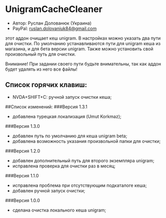 # UnigramCacheCleaner

* Автор: Руслан Долованюк (Украина)
* PayPal: ruslan.dolovaniuk84@gmail.com

этот аддон очищает кеш unigram.
В настройках можно указать два пути для очистки.
По умолчанию устанавливаются пути для unigram кеша из магазина, и для бета версии unigram.
Также можно установить свой произвольный путь для очистки.

Внимание!
При задании своего пути будьте внимательны, так как аддон будет удалять из него все файлы!

## Список горячих клавиш:
* NVDA+SHIFT+C: ручной запуск очистки кеша;

##Список изменений:
###Версия 1.3.1
* добавлена турецкая локализация (Umut Korkmaz);

###Версия 1.3.0
* добавлен путь по умолчанию для кеша unigram beta;
* добавлена возможность указания произвольной папки для очистки;

###Версия 1.2.0
* добавлен дополнительный путь для второго экземпляра unigram;
* исправлена проверка для очистки раз в месяц;

###Версия 1.1.0
* исправлена проблема при отсутствующим подкаталоге кеша;
* добавлен ручной запуск очистки;

###Версия 1.0.0
* сделана очистка локального кеша unigram;
